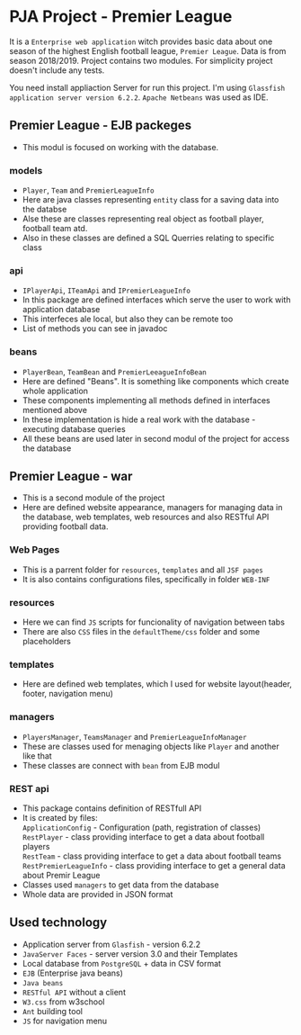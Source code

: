 # PJA Project - Premier League
It is a `Enterprise web application` witch provides basic data about one season of the highest English football league, `Premier League`. Data is from season 2018/2019. Project contains two modules. For simplicity project doesn't include any tests.

You need install appliaction Server for run this project. I'm using `Glassfish application server version 6.2.2`. `Apache Netbeans` was used as IDE.

## Premier League - EJB packeges
- This modul is focused on working with the database.

### models
- `Player`, `Team` and `PremierLeagueInfo`
- Here are java classes representing `entity` class for a saving data into the databse
- Alse these are classes representing real object as football player, football team atd.
- Also in these classes are defined a SQL Querries relating to specific class

### api
- `IPlayerApi`, `ITeamApi` and `IPremierLeagueInfo` 
- In this package are defined interfaces which serve the user to work with application database
- This interfeces ale local, but also they can be remote too
- List of methods you can see in javadoc

### beans
- `PlayerBean`, `TeamBean` and `PremierLeeagueInfoBean`
- Here are defined "Beans". It is something like components which create whole application
- These components implementing all methods defined in interfaces mentioned above
- In these implementation is hide a real work with the database - executing database queries
- All these beans are used later in second modul of the project for access the database

## Premier League - war
- This is a second module of the project
- Here are defined website appearance, managers for managing data in the database, web templates, web resources and also RESTful API providing football data.

### Web Pages
- This is a parrent folder for `resources`, `templates` and all `JSF pages`
- It is also contains configurations files, specifically in folder `WEB-INF`

### resources
- Here we can find `JS` scripts for funcionality of navigation between tabs
- There are also `CSS` files in the `defaultTheme/css` folder and some placeholders

### templates
- Here are defined web templates, which I used for website layout(header, footer, navigation menu)

### managers
- `PlayersManager`, `TeamsManager` and `PremierLeagueInfoManager`
- These are classes used for menaging objects like `Player` and another like that
- These classes are connect with `bean` from EJB modul


### REST api
- This package contains definition of RESTfull API
- It is created by files: \
`ApplicationConfig` - Configuration (path, registration of classes) \
`RestPlayer` - class providing interface to get a data about football players \
`RestTeam` - class providing interface to get a data about football teams  
`RestPremierLeagueInfo` - class providing interface to get a general data about Premir League
- Classes used `managers` to get data from the database
- Whole data are provided in JSON format

## Used technology
- Application server from `Glasfish` - version 6.2.2
- `JavaServer Faces` - server version 3.0 and their Templates
- Local database from `PostgreSQL` + data in CSV format
- `EJB` (Enterprise java beans)
- `Java beans`
- `RESTful API` without a client
- `W3.css` from w3school
- `Ant` building tool
- `JS` for navigation menu
